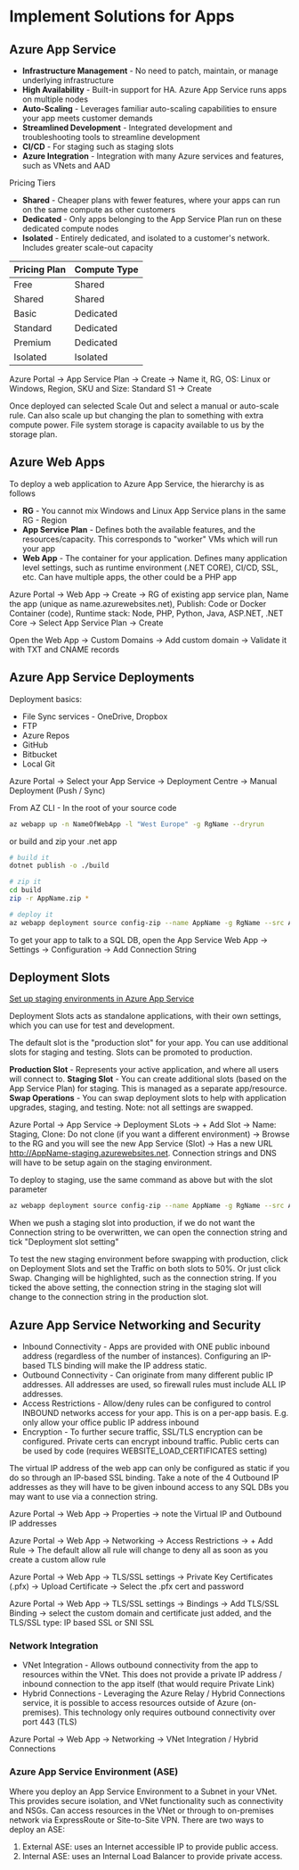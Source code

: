 # Implement Solutions for Apps

## Azure App Service

* __Infrastructure Management__ - No need to patch, maintain, or manage underlying infrastructure
* __High Availability__ - Built-in support for HA. Azure App Service runs apps on multiple nodes
* __Auto-Scaling__ - Leverages familiar auto-scaling capabilities to ensure your app meets customer demands
* __Streamlined Development__ - Integrated development and troubleshooting tools to streamline development
* __CI/CD__ - For staging such as staging slots
* __Azure Integration__ - Integration with many Azure services and features, such as VNets and AAD

Pricing Tiers

* __Shared__ - Cheaper plans with fewer features, where your apps can run on the same compute as other customers
* __Dedicated__ - Only apps belonging to the App Service Plan run on these dedicated compute nodes
* __Isolated__ - Entirely dedicated, and isolated to a customer's network. Includes greater scale-out capacity

| Pricing Plan | Compute Type |
| ------------ | ------------ |
| Free         | Shared       |
| Shared       | Shared       |
| Basic        | Dedicated    |
| Standard     | Dedicated    |
| Premium      | Dedicated    |
| Isolated     | Isolated     |

Azure Portal -> App Service Plan -> Create -> Name it, RG, OS: Linux or Windows, Region, SKU and Size: Standard S1 -> Create

Once deployed can selected Scale Out and select a manual or auto-scale rule. Can also scale up but changing the plan to something with extra compute power. File system storage is capacity available to us by the storage plan.

## Azure Web Apps

To deploy a web application to Azure App Service, the hierarchy is as follows

* __RG__ - You cannot mix Windows and Linux App Service plans in the same RG - Region
* __App Service Plan__  - Defines both the available features, and the resources/capacity. This corresponds to "worker" VMs which will run your app
* __Web App__ - The container for your application. Defines many application level settings, such as runtime environment (.NET CORE), CI/CD, SSL, etc. Can have multiple apps, the other could be a PHP app

Azure Portal -> Web App -> Create -> RG of existing app service plan, Name the app (unique as name.azurewebsites.net), Publish: Code or Docker Container (code), Runtime stack: Node, PHP, Python, Java, ASP.NET, .NET Core -> Select App Service Plan -> Create

Open the Web App -> Custom Domains -> Add custom domain -> Validate it with TXT and CNAME records

## Azure App Service Deployments

Deployment basics:

* File Sync services - OneDrive, Dropbox
* FTP
* Azure Repos
* GitHub
* Bitbucket
* Local Git

Azure Portal -> Select your App Service -> Deployment Centre -> Manual Deployment (Push / Sync)

From AZ CLI - In the root of your source code

```bash
az webapp up -n NameOfWebApp -l "West Europe" -g RgName --dryrun
```

or build and zip your .net app

```bash
# build it
dotnet publish -o ./build

# zip it
cd build
zip -r AppName.zip *

# deploy it
az webapp deployment source config-zip --name AppName -g RgName --src AppName.zip
```

To get your app to talk to a SQL DB, open the App Service Web App -> Settings -> Configuration -> Add Connection String

## Deployment Slots

[Set up staging environments in Azure App Service](https://docs.microsoft.com/en-us/azure/app-service/deploy-staging-slots#which-settings-are-swapped)

Deployment Slots acts as standalone applications, with their own settings, which you can use for test and development.

The default slot is the "production slot" for your app. You can use additional slots for staging and testing. Slots can be promoted to production.

__Production Slot__ - Represents your active application, and where all users will connect to.
__Staging Slot__ - You can create additional slots (based on the App Service Plan) for staging. This is managed as a separate app/resource.
__Swap Operations__ - You can swap deployment slots to help with application upgrades, staging, and testing. Note: not all settings are swapped.

Azure Portal -> App Service -> Deployment SLots -> + Add Slot -> Name: Staging, Clone: Do not clone (if you want a different environment) -> Browse to the RG and you will see the new App Service (Slot) -> Has a new URL http://AppName-staging.azurewebsites.net. Connection strings and DNS will have to be setup again on the staging environment.

To deploy to staging, use the same command as above but with the slot parameter

```bash
az webapp deployment source config-zip --name AppName -g RgName --src AppName.zip --slot staging
```

When we push a staging slot into production, if we do not want the Connection string to be overwritten, we can open the connection string and tick "Deployment slot setting"

To test the new staging environment before swapping with production, click on Deployment Slots and set the Traffic on both slots to 50%. Or just click Swap. Changing will be highlighted, such as the connection string. If you ticked the above setting, the connection string in the staging slot will change to the connection string in the production slot.

## Azure App Service Networking and Security

* Inbound Connectivity - Apps are provided with ONE public inbound address (regardless of the number of instances). Configuring an IP-based TLS binding will make the IP address static.
* Outbound Connectivity - Can originate from many different public IP addresses. All addresses are used, so firewall rules must include ALL IP addresses.
* Access Restrictions - Allow/deny rules can be configured to control INBOUND networks access for your app. This is on a per-app basis. E.g. only allow your office public IP address inbound
* Encryption - To further secure traffic, SSL/TLS encryption can be configured. Private certs can encrypt inbound traffic. Public certs can be used by code (requires WEBSITE_LOAD_CERTIFICATES setting)

The virtual IP address of the web app can only be configured as static if you do so through an IP-based SSL binding. Take a note of the 4 Outbound IP addresses as they will have to be given inbound access to any SQL DBs you may want to use via a connection string.

Azure Portal -> Web App -> Properties -> note the Virtual IP and Outbound IP addresses

Azure Portal -> Web App -> Networking -> Access Restrictions -> + Add Rule -> The default allow all rule will change to deny all as soon as you create a custom allow rule

Azure Portal -> Web App -> TLS/SSL settings -> Private Key Certificates (.pfx) -> Upload Certificate -> Select the .pfx cert and password

Azure Portal -> Web App -> TLS/SSL settings -> Bindings -> Add TLS/SSL Binding -> select the custom domain and certificate just added, and the TLS/SSL type: IP based SSL or SNI SSL

### Network Integration

* VNet Integration - Allows outbound connectivity from the app to resources within the VNet. This does not provide a private IP address / inbound connection to the app itself (that would require Private Link)
* Hybrid Connections - Leveraging the Azure Relay / Hybrid Connections service, it is possible to access resources outside of Azure (on-premises). This technology only requires outbound connectivity over port 443 (TLS)

Azure Portal -> Web App -> Networking -> VNet Integration / Hybrid Connections

### Azure App Service Environment (ASE)

Where you deploy an App Service Environment to a Subnet in your VNet. This provides secure isolation, and VNet functionality such as connectivity and NSGs. Can access resources in the VNet or through to on-premises network via ExpressRoute or Site-to-Site VPN. There are two ways to deploy an ASE:

1. External ASE: uses an Internet accessible IP to provide public access.
2. Internal ASE: uses an Internal Load Balancer to provide private access.
